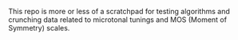 This repo is more or less of a scratchpad for testing algorithms and crunching data related to microtonal tunings and MOS (Moment of Symmetry) scales. 